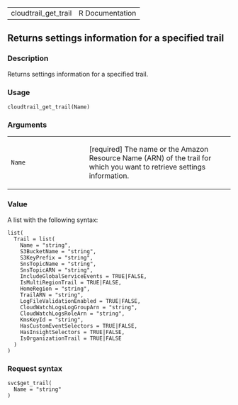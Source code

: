 <table style="width: 100%;">
<tbody>
<tr class="odd">
<td>cloudtrail_get_trail</td>
<td style="text-align: right;">R Documentation</td>
</tr>
</tbody>
</table>

## Returns settings information for a specified trail

### Description

Returns settings information for a specified trail.

### Usage

    cloudtrail_get_trail(Name)

### Arguments

<table>
<colgroup>
<col style="width: 35%" />
<col style="width: 65%" />
</colgroup>
<tbody>
<tr class="odd">
<td><code id="cloudtrail_get_trail_:_Name">Name</code></td>
<td><p>[required] The name or the Amazon Resource Name (ARN) of the
trail for which you want to retrieve settings information.</p></td>
</tr>
</tbody>
</table>

### Value

A list with the following syntax:

    list(
      Trail = list(
        Name = "string",
        S3BucketName = "string",
        S3KeyPrefix = "string",
        SnsTopicName = "string",
        SnsTopicARN = "string",
        IncludeGlobalServiceEvents = TRUE|FALSE,
        IsMultiRegionTrail = TRUE|FALSE,
        HomeRegion = "string",
        TrailARN = "string",
        LogFileValidationEnabled = TRUE|FALSE,
        CloudWatchLogsLogGroupArn = "string",
        CloudWatchLogsRoleArn = "string",
        KmsKeyId = "string",
        HasCustomEventSelectors = TRUE|FALSE,
        HasInsightSelectors = TRUE|FALSE,
        IsOrganizationTrail = TRUE|FALSE
      )
    )

### Request syntax

    svc$get_trail(
      Name = "string"
    )
